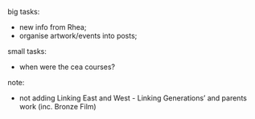 big tasks:
- new info from Rhea;
- organise artwork/events into posts; 

small tasks:
- when were the cea courses?

note:
- not adding Linking East and West - Linking Generations’ and parents work (inc. Bronze Film)
